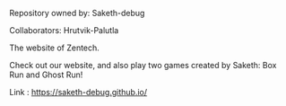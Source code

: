 Repository owned by: Saketh-debug

Collaborators: Hrutvik-Palutla

The website of Zentech.

Check out our website, and also play two games created by Saketh: Box Run and Ghost Run!

Link : https://saketh-debug.github.io/

